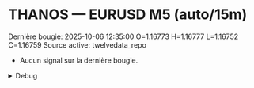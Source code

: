 # THANOS — EURUSD M5 (auto/15m)
Dernière bougie: 2025-10-06 12:35:00  O=1.16773  H=1.16777  L=1.16752  C=1.16759
Source active: twelvedata_repo

- Aucun signal sur la dernière bougie.

<details><summary>Debug</summary>

- TD_API_KEY manquant.

</details>